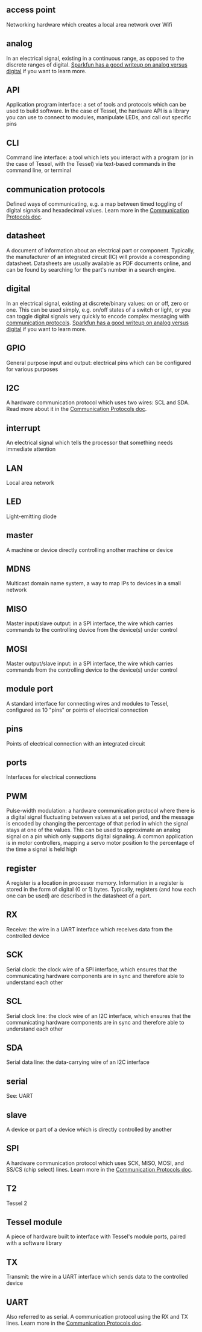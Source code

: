 ## access point
Networking hardware which creates a local area network over Wifi

## analog
In an electrical signal, existing in a continuous range, as opposed to the discrete ranges of digital. <a href="https://learn.sparkfun.com/tutorials/analog-vs-digital">Sparkfun has a good writeup on analog versus digital</a> if you want to learn more.

## API
Application program interface: a set of tools and protocols which can be used to build software. In the case of Tessel, the hardware API is a library you can use to connect to modules, manipulate LEDs, and call out specific pins

## CLI
Command line interface: a tool which lets you interact with a program (or in the case of Tessel, with the Tessel) via text-based commands in the command line, or terminal

## communication protocols
Defined ways of communicating, e.g. a map between timed toggling of digital signals and hexadecimal values. Learn more in the <a href="/Tutorials/Communication_Protocols.html">Communication Protocols doc</a>.

## datasheet
A document of information about an electrical part or component. Typically, the manufacturer of an integrated circuit (IC) will provide a corresponding datasheet. Datasheets are usually available as PDF documents online, and can be found by searching for the part's number in a search engine.

## digital
In an electrical signal, existing at discrete/binary values: on or off, zero or one. This can be used simply, e.g. on/off states of a switch or light, or you can toggle digital signals very quickly to encode complex messaging with <a href="/Tutorials/Communication_Protocols.html">communication protocols</a>. <a href="https://learn.sparkfun.com/tutorials/analog-vs-digital">Sparkfun has a good writeup on analog versus digital</a> if you want to learn more.

## GPIO
General purpose input and output: electrical pins which can be configured for various purposes

## I2C
A hardware communication protocol which uses two wires: SCL and SDA. Read more about it in the <a href="/Tutorials/Communication_Protocols.html">Communication Protocols doc</a>.

## interrupt
An electrical signal which tells the processor that something needs immediate attention

## LAN
Local area network

## LED
Light-emitting diode

## master
A machine or device directly controlling another machine or device

## MDNS
Multicast domain name system, a way to map IPs to devices in a small network

## MISO
Master input/slave output: in a SPI interface, the wire which carries commands to the controlling device from the device(s) under control

## MOSI
Master output/slave input: in a SPI interface, the wire which carries commands from the controlling device to the device(s) under control

## module port
A standard interface for connecting wires and modules to Tessel, configured as 10 "pins" or points of electrical connection

## pins
Points of electrical connection with an integrated circuit

## ports
Interfaces for electrical connections

## PWM
Pulse-width modulation: a hardware communication protocol where there is a digital signal fluctuating between values at a set period, and the message is encoded by changing the percentage of that period in which the signal stays at one of the values. This can be used to approximate an analog signal on a pin which only supports digital signaling. A common application is in motor controllers, mapping a servo motor position to the percentage of the time a signal is held high

## register
A register is a location in processor memory. Information in a register is stored in the form of digital (0 or 1) bytes. Typically, registers (and how each one can be used) are described in the datasheet of a part.

## RX
Receive: the wire in a UART interface which receives data from the controlled device

## SCK
Serial clock: the clock wire of a SPI interface, which ensures that the communicating hardware components are in sync and therefore able to understand each other

## SCL
Serial clock line: the clock wire of an I2C interface, which ensures that the communicating hardware components are in sync and therefore able to understand each other

## SDA
Serial data line: the data-carrying wire of an I2C interface

## serial
See: UART

## slave
A device or part of a device which is directly controlled by another

## SPI
A hardware communication protocol which uses SCK, MISO, MOSI, and SS/CS (chip select) lines. Learn more in the <a href="/Tutorials/Communication_Protocols.html">Communication Protocols doc</a>.

## T2
Tessel 2

## Tessel module
A piece of hardware built to interface with Tessel's module ports, paired with a software library

## TX
Transmit: the wire in a UART interface which sends data to the controlled device

## UART
Also referred to as serial. A communication protocol using the RX and TX lines. Learn more in the <a href="/Tutorials/Communication_Protocols.html">Communication Protocols doc</a>.
